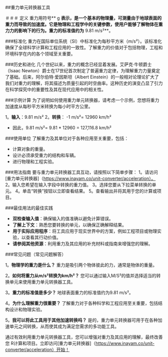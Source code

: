 ##重力单元转换器工具

＃＃＃ 定义
重力用符号** g **表示，是一个基本的物理量，可测量由于地球表面的重力而导致的加速度。它是物理和工程学中的关键参数，使用户能够了解物体在重力力的影响下的行为。重力的标准值约为** 9.81 m/s²**。

###标准化
重力在国际单位系统（SI）中标准化为每秒平方米（m/s²）。该标准化确保了全球科学计算和工程应用的一致性。了解重力的价值对于包括物理，工程和环境科学在内的各个领域至关重要。

###历史和进化
几个世纪以来，重力的概念已经显着发展。艾萨克·牛顿爵士（Isaac Newton）爵士在17世纪首次制定了普遍重力定律，为理解重力力量奠定了基础。后来，阿尔伯特·爱因斯坦（Albert Einstein）的一般相对论理论扩大了我们对重力的理解，将其描述为质量引起的时空曲率。这种历史的演变凸显了引力在科学探究中的重要性及其在现代应用中的相关性。

###示例计算
为了说明如何使用重力单元转换器，请考虑一个示例，您想将重力加速度从每秒平方米转换为每小时平方公里。

1。**输入**：9.81 m/s²
2。**转换**：
-1 m/s²= 12960 km/h²
- 因此，9.81 m/s²= 9.81 * 12960 = 127,116.8 km/h²

###使用单位
了解重力及其单位对于各种应用至关重要，包括：
- 计算对象的重量。
- 设计必须承受重力的结构和车辆。
- 进行物理和工程实验。

###用法指南
要与重力单元转换器工具互动，请按照以下简单步骤：
1。请访问[重力单元转换器]（https://www.inayam.co/unit-converter/acceleration）。
2。输入您希望在输入字段中转换的重力值。
3。选择您要从下拉菜单转换的单元。
4。单击“转换”按钮以立即查看结果。
5。查看输出并将其用于您的计算或项目。

###最佳用法的最佳实践
-  **双检查输入值**：确保输入的值准确以避免计算错误。
-  **了解上下文**：熟悉您要转换的单元，以确保正确解释结果。
-  **用于实际应用程序**：将工具应用于现实世界中的方案，例如工程项目或物理实验，以查看其行动价值。
-  **请参阅其他资源**：利用重力及其应用的补充材料或指南来增强您的理解。

###常见问题（常见问题解答）

1。**物理学的重力是什么？**
重力是吸引两个物体彼此的力，通常是物体的重量。

2。**如何将重力从m/s²转换为km/h²？**
您可以通过输入M/S²的值并选择适当的转换单元来使用重力单元转换器工具。

3。**重力的标准值是多少？**
地球表面重力的标准值约为9.81 m/s²。

4。**为什么理解重力很重要？**
了解重力对于各种科学和工程应用至关重要，包括结构设计和物理实验。

5。**我可以将此工具用于其他加速转换吗？**
是的，重力单元转换器可用于在各种加速单元之间转换，从而使其成为满足您需求的多功能工具。

通过有效利用重力单元转换器工具，您可以增强对重力及其应用的理解，最终改善您 R计算和项目。立即访问[重力单元转换器]（https://www.inayam.co/unit-converter/acceleration）开始！